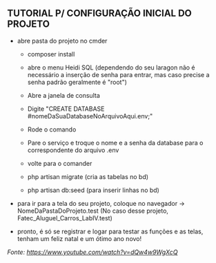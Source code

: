 TUTORIAL P/ CONFIGURAÇÃO INICIAL DO PROJETO
--------------------------------------------

- abre pasta do projeto no cmder

	- composer install

	- abre o menu Heidi SQL (dependendo do seu laragon não é necessário a inserção de senha para entrar, mas caso precise a senha padrão geralmente é "root")

	- Abre a janela de consulta
	- Digite "CREATE DATABASE #nomeDaSuaDatabaseNoArquivoAqui.env;"
	- Rode o comando
	- Pare o serviço e troque o nome e a senha da database para o correspondente do arquivo .env

	- volte para o comander

	- php artisan migrate (cria as tabelas no bd)
	- php artisan db:seed (para inserir linhas no bd)

- para ir para a tela do seu projeto, coloque no navegador -> NomeDaPastaDoProjeto.test (No caso desse projeto, Fatec_Aluguel_Carros_LabIV.test)
- pronto, é só se registrar e logar para testar as funções e as telas, tenham um feliz natal e um ótimo ano novo!

<em>Fonte: https://www.youtube.com/watch?v=dQw4w9WgXcQ</em>
